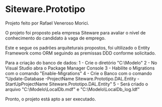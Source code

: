 # Siteware.Prototipo

Projeto feito por Rafael Veneroso Morici.

O projeto foi proposto pela empresa Siteware para avaliar o nível de conhecimento do candidato à vaga de emprego.

Este e segue os padrões arquiteturais propostos, foi ultilizado o Entity Framework como ORM seguindo as premissas DDD conforme solicitado.

Para a criação do banco de dados:
1 - Crie o diretório "C:\Modelo"
2 - No Visual Studio abra o Package Manager Console
3 - Habilite o Migrations com o comando "Enable-Migrations"
4 - Crie o Banco com o comando "Update-Database -ProjectName Siteware.Prototipo.DAL.Entity -StartUpProjectName Siteware.Prototipo.DAL.Entity"
5 - Será criado o arquivo "C:\Modelo\LocalDb.mdf" e "C:\Modelo\LocalDb_log.ldf"

Pronto, o projeto está apto a ser executado.

